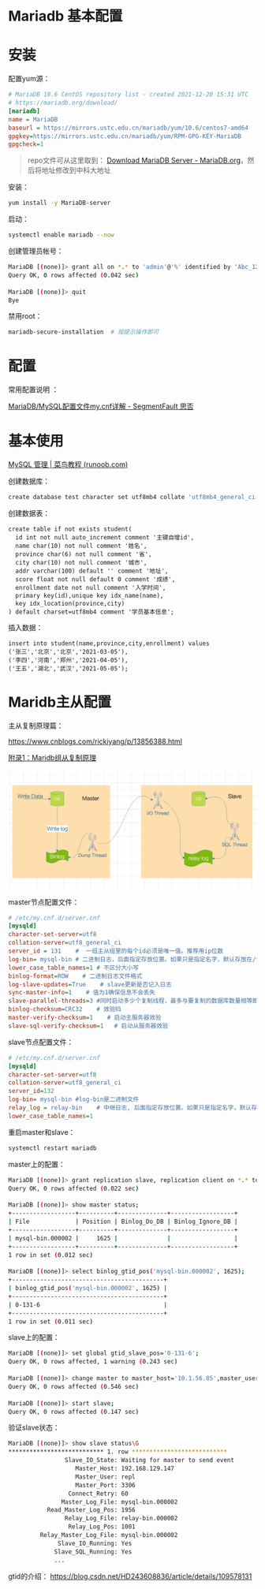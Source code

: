 # Mariadb 基本配置



# 安装

配置yum源：

```Ini
# MariaDB 10.6 CentOS repository list - created 2021-12-20 15:31 UTC
# https://mariadb.org/download/
[mariadb]
name = MariaDB
baseurl = https://mirrors.ustc.edu.cn/mariadb/yum/10.6/centos7-amd64
gpgkey=https://mirrors.ustc.edu.cn/mariadb/yum/RPM-GPG-KEY-MariaDB
gpgcheck=1
```

>   repo文件可从这里取到： [Download MariaDB Server - MariaDB.org](https://mariadb.org/download/?t=repo-config&d=CentOS+7+(x86_64)&v=10.6&r_m=xtom_hk)，然后将地址修改到中科大地址

安装：

```Bash
yum install -y MariaDB-server
```

启动：

```Bash
systemctl enable mariadb --now
```

创建管理员帐号：

```Bash
MariaDB [(none)]> grant all on *.* to 'admin'@'%' identified by 'Abc_123456' with grant option;
Query OK, 0 rows affected (0.042 sec)

MariaDB [(none)]> quit
Bye
```

禁用root：

```Bash
mariadb-secure-installation  # 按提示操作即可
```

# 配置

常用配置说明 ：

[MariaDB/MySQL配置文件my.cnf详解 - SegmentFault 思否](https://segmentfault.com/a/1190000021408999)

# 基本使用

[MySQL 管理 | 菜鸟教程 (runoob.com)](https://www.runoob.com/mysql/mysql-administration.html)

创建数据库：

```Go
create database test character set utf8mb4 collate 'utf8mb4_general_ci';
```

创建数据表：

```mysql
create table if not exists student(
  id int not null auto_increment comment '主键自增id',
  name char(10) not null comment '姓名',
  province char(6) not null comment '省',
  city char(10) not null comment '城市',
  addr varchar(100) default '' comment '地址',
  score float not null default 0 comment '成绩',
  enrollment date not null comment '入学时间',
  primary key(id),unique key idx_name(name),
  key idx_location(province,city)
) default charset=utf8mb4 comment '学员基本信息';
```

插入数据：

```mysql
insert into student(name,province,city,enrollment) values
('张三','北京','北京','2021-03-05'),
('李四','河南','郑州','2021-04-05'),
('王五','湖北','武汉','2021-05-05');
```





# Maridb主从配置

主从复制原理篇： 

https://www.cnblogs.com/rickiyang/p/13856388.html

[附录1：Maridb组从复制原理](C:\Users\WangZhenDong\Desktop\Typora笔记\互联网架构\高性能web实战\附录1：Mariadb主从复制原理.md)

![img](./.图片存放/image.png)

master节点配置文件：

```Ini
# /etc/my.cnf.d/server.cnf
[mysqld]
character-set-server=utf8
collation-server=utf8_general_ci
server_id = 131    #  一组主从组里的每个id必须是唯一值。推荐用ip位数
log-bin= mysql-bin # 二进制日志，后面指定存放位置。如果只是指定名字，默认存放在/var/lib/mysql下
lower_case_table_names=1 # 不区分大小写
binlog-format=ROW    # 二进制日志文件格式
log-slave-updates=True    # slave更新是否记入日志
sync-master-info=1    # 值为1确保信息不会丢失
slave-parallel-threads=3 #同时启动多少个复制线程，最多与要复制的数据库数量相等即可
binlog-checksum=CRC32    # 效验码
master-verify-checksum=1    # 启动主服务器效验
slave-sql-verify-checksum=1   # 启动从服务器效验
```

slave节点配置文件：

```Ini
# /etc/my.cnf.d/server.cnf
[mysqld]
character-set-server=utf8
collation-server=utf8_general_ci
server_id=132
log-bin= mysql-bin #log-bin是二进制文件
relay_log = relay-bin    # 中继日志, 后面指定存放位置。如果只是指定名字，默认存放在/var/lib/mysql下
lower_case_table_names=1
```

重启master和slave：

```Bash
systemctl restart mariadb
```

master上的配置：

```Bash
MariaDB [(none)]> grant replication slave, replication client on *.* to 'repl'@'%' identified by 'replpass';
Query OK, 0 rows affected (0.022 sec)

MariaDB [(none)]> show master status;
+------------------+----------+--------------+------------------+
| File             | Position | Binlog_Do_DB | Binlog_Ignore_DB |
+------------------+----------+--------------+------------------+
| mysql-bin.000002 |     1625 |              |                  |
+------------------+----------+--------------+------------------+
1 row in set (0.012 sec)

MariaDB [(none)]> select binlog_gtid_pos('mysql-bin.000002', 1625);
+-------------------------------------------+
| binlog_gtid_pos('mysql-bin.000002', 1625) |
+-------------------------------------------+
| 0-131-6                                   |
+-------------------------------------------+
1 row in set (0.011 sec)
```

slave上的配置：

```Bash
MariaDB [(none)]> set global gtid_slave_pos='0-131-6';
Query OK, 0 rows affected, 1 warning (0.243 sec)

MariaDB [(none)]> change master to master_host='10.1.56.85',master_user='repl',master_password='replpass',master_use_gtid=slave_pos;
Query OK, 0 rows affected (0.546 sec)

MariaDB [(none)]> start slave;
Query OK, 0 rows affected (0.147 sec)
```

验证slave状态：

```Bash
MariaDB [(none)]> show slave status\G
*************************** 1. row ***************************
                Slave_IO_State: Waiting for master to send event
                   Master_Host: 192.168.129.147
                   Master_User: repl
                   Master_Port: 3306
                 Connect_Retry: 60
               Master_Log_File: mysql-bin.000002
           Read_Master_Log_Pos: 1956
                Relay_Log_File: relay-bin.000002
                 Relay_Log_Pos: 1001
         Relay_Master_Log_File: mysql-bin.000002
              Slave_IO_Running: Yes
             Slave_SQL_Running: Yes
             ...
```

gtid的介绍： https://blog.csdn.net/HD243608836/article/details/109578131